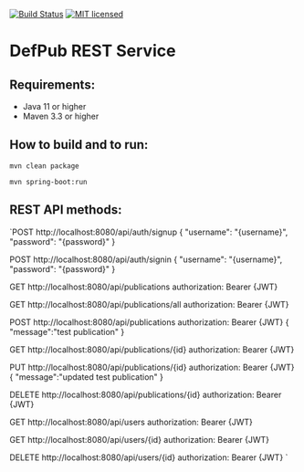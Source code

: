 [![Build Status](https://travis-ci.org/defpub/defpub-rest-service.svg?branch=master)](https://travis-ci.org/defpub/defpub-rest-service)
[![MIT licensed](https://img.shields.io/badge/license-MIT-blue.svg)](./LICENSE)

# DefPub REST Service

## Requirements:
- Java 11 or higher
- Maven 3.3 or higher

## How to build and to run:
`mvn clean package`

`mvn spring-boot:run`

## REST API methods:
`POST http://localhost:8080/api/auth/signup
{
  "username": "{username}",
  "password": "{password}"
}

POST http://localhost:8080/api/auth/signin
{
  "username": "{username}",
  "password": "{password}"
}

GET http://localhost:8080/api/publications
authorization: Bearer {JWT}

GET http://localhost:8080/api/publications/all
authorization: Bearer {JWT}

POST http://localhost:8080/api/publications
authorization: Bearer {JWT}
{
  "message":"test publication"
}

GET http://localhost:8080/api/publications/{id}
authorization: Bearer {JWT}

PUT http://localhost:8080/api/publications/{id}
authorization: Bearer {JWT}
{
  "message":"updated test publication"
}

DELETE http://localhost:8080/api/publications/{id}
authorization: Bearer {JWT}

GET http://localhost:8080/api/users
authorization: Bearer {JWT}

GET http://localhost:8080/api/users/{id}
authorization: Bearer {JWT}

DELETE http://localhost:8080/api/users/{id}
authorization: Bearer {JWT}
`